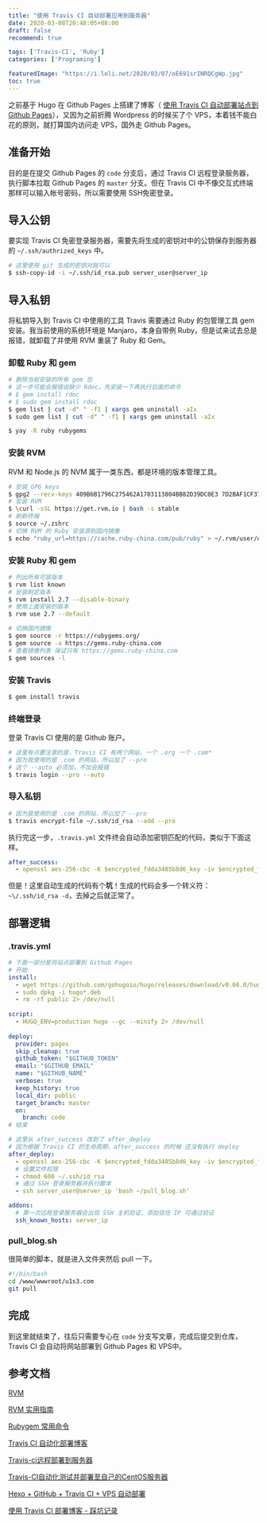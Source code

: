 ```yaml
---
title: "使用 Travis CI 自动部署应用到服务器"
date: 2020-03-08T20:48:05+08:00
draft: false
recommend: true

tags: ['Travis-CI', 'Ruby']
categories: ['Programing']

featuredImage: "https://i.loli.net/2020/03/07/oE691srINRQCgWp.jpg"
toc: true
---
```


之前基于 Hugo 在 Github Pages 上搭建了博客（ [使用 Travis CI 自动部署站点到 Github Pages](/travis-ci-deploy-website-to-github-pages/)），又因为之前折腾 Wordpress 的时候买了个 VPS，本着钱不能白花的原则，就打算国内访问走 VPS，国外走 Github Pages。

<!--more-->

## 准备开始

目的是在提交 Github Pages 的 `code` 分支后，通过 Travis CI 远程登录服务器，执行脚本拉取 Github Pages 的 `master` 分支。但在 Travis CI 中不像交互式终端那样可以输入帐号密码，所以需要使用 SSH免密登录。

## 导入公钥

要实现 Travis CI 免密登录服务器，需要先将生成的密钥对中的公钥保存到服务器的 `~/.ssh/authrized_keys` 中。

```bash
# 这里使用 git 生成的密钥对就可以
$ ssh-copy-id -i ~/.ssh/id_rsa.pub server_user@server_ip
```

## 导入私钥

将私钥导入到 Travis CI 中使用的工具 Travis 需要通过 Ruby 的包管理工具 gem 安装。我当前使用的系统环境是 Manjaro，本身自带例 Ruby，但是试来试去总是报错，就卸载了并使用 RVM 重装了 Ruby 和 Gem。

### 卸载 Ruby 和 gem

```bash
# 删除当前安装的所有 gem 包
# 这一步可能会报错说缺少 Rdoc，先安装一下再执行后面的命令
# $ gem install rdoc 
# $ sudo gem install rdoc
$ gem list | cut -d" " -f1 | xargs gem uninstall -aIx
$ sudo gem list | cut -d" " -f1 | xargs gem uninstall -aIx

$ yay -R ruby rubygems
```

### 安装 RVM

RVM 和 Node.js 的 NVM 属于一类东西，都是环境的版本管理工具。

```bash
# 安装 GPG keys
$ gpg2 --recv-keys 409B6B1796C275462A1703113804BB82D39DC0E3 7D2BAF1CF37B13E2069D6956105BD0E739499BDB
# 安装 RVM
$ \curl -sSL https://get.rvm.io | bash -s stable
# 刷新终端
$ source ~/.zshrc
# 切换 RVM 的 Ruby 安装源到国内镜像
$ echo "ruby_url=https://cache.ruby-china.com/pub/ruby" > ~/.rvm/user/db
```

### 安装 Ruby 和 gem

```bash
# 列出所有可装版本
$ rvm list known
# 安装制定版本
$ rvm install 2.7 --disable-binary
# 使用上面安装的版本
$ rvm use 2.7 --default

# 切换国内镜像
$ gem source -r https://rubygems.org/
$ gem source -a https://gems.ruby-china.com
# 查看镜像列表 保证只有 https://gems.ruby-china.com
$ gem sources -l
```

### 安装 Travis

```bash
$ gem install travis
```

### 终端登录

登录 Travis CI 使用的是 Github 账户。

```bash
# 这里有点要注意的是，Travis CI 有两个网站，一个 .org 一个 .com*
# 因为我使用的是 .com 的网站，所以加了 --pro
# 这个 --auto 必须加，不加会报错
$ travis login --pro --auto
```

### 导入私钥

```bash
# 因为我使用的是 .com 的网站，所以加了 --pro
$ travis encrypt-file ~/.ssh/id_rsa --add --pro
```

执行完这一步，`.travis.yml` 文件终会自动添加密钥匹配的代码，类似于下面这样。

```yml
after_success:
  - openssl aes-256-cbc -K $encrypted_fdda3485b8d6_key -iv $encrypted_fdda3485b8d6_iv -in id_rsa.enc -out ~/.ssh/id_rsa -d
```

但是！这里自动生成的代码有个**坑**！生成的代码会多一个转义符：`~\/.ssh/id_rsa -d`，去掉之后就正常了。

## 部署逻辑

### .travis.yml

```yml
# 下面一部分是将站点部署到 Github Pages
# 开始
install:
  - wget https://github.com/gohugoio/hugo/releases/download/v0.66.0/hugo_0.66.0_Linux-64bit.deb
  - sudo dpkg -i hugo*.deb
  - rm -rf public 2> /dev/null
  
script:
  - HUGO_ENV=production hugo --gc --minify 2> /dev/null
  
deploy:
  provider: pages
  skip_cleanup: true
  github_token: "$GITHUB_TOKEN"
  email: "$GITHUB_EMAIL"
  name: "$GITHUB_NAME"
  verbose: true
  keep_history: true
  local_dir: public
  target_branch: master
  on:
    branch: code
# 结束

# 这里从 after_success 改到了 after_deploy
# 因为根据 Travis CI 的生命周期，after_success 的时候 还没有执行 deploy
after_deploy:
  - openssl aes-256-cbc -K $encrypted_fdda3485b8d6_key -iv $encrypted_fdda3485b8d6_iv -in id_rsa.enc -out ~/.ssh/id_rsa -d
  # 设置文件权限
  - chmod 600 ~/.ssh/id_rsa
  # 通过 SSH 登录服务器并执行脚本
  - ssh server_user@server_ip 'bash ~/pull_blog.sh'

addons:
  # 第一次远程登录服务器会出现 SSH 主机验证，添加信任 IP 可通过验证
  ssh_known_hosts: server_ip
```

### pull_blog.sh

很简单的脚本，就是进入文件夹然后 pull 一下。

```sh
#!/bin/bash
cd /www/wwwroot/u1s3.com
git pull
```

## 完成

到这里就结束了，往后只需要专心在 `code` 分支写文章，完成后提交到仓库，Travis CI 会自动将网站部署到 Github Pages 和 VPS中。

## 参考文档

[RVM](https://rvm.io/)

[RVM 实用指南](https://ruby-china.org/wiki/rvm-guide)

[Rubygem 常用命令](https://www.jianshu.com/p/fac708c689b6)

[Travis CI 自动化部署博客](https://segmentfault.com/a/1190000011218410)

[Travis-ci远程部署到服务器](https://blog.csdn.net/sp1206/article/details/80430493)

[Travis-CI自动化测试并部署至自己的CentOS服务器](https://www.cnblogs.com/homehtml/p/11796836.html)

[Hexo + GitHub + Travis CI + VPS 自动部署](https://www.changkun.us/archives/2017/06/232/)

[使用 Travis CI 部署博客 - 踩坑记录](https://dryyun.com/2018/06/25/travis-ci-deploy-blog/)